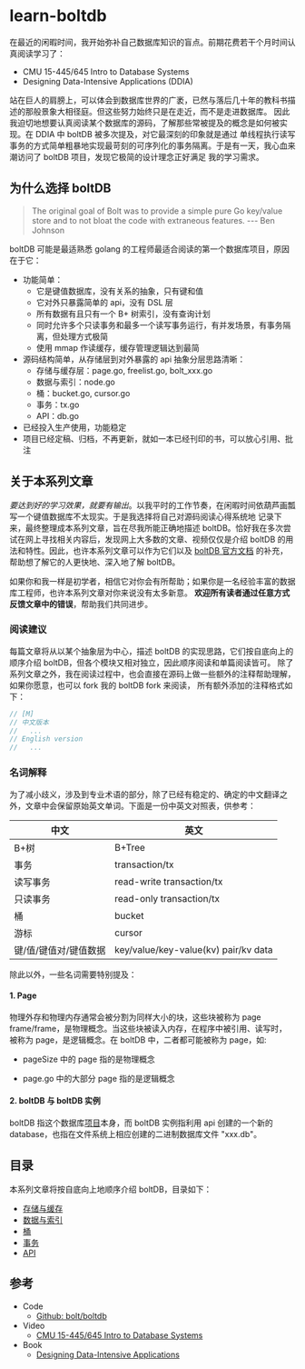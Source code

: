 # learn-boltdb

在最近的闲暇时间，我开始弥补自己数据库知识的盲点。前期花费若干个月时间认真阅读学习了：

* CMU 15-445/645 Intro to Database Systems
* Designing Data-Intensive Applications (DDIA)

站在巨人的肩膀上，可以体会到数据库世界的广袤，已然与落后几十年的教科书描述的那般景象大相径庭。但这些努力始终只是在走近，而不是走进数据库。
因此我迫切地想要认真阅读某个数据库的源码，了解那些常被提及的概念是如何被实现。在 DDIA 中 boltDB 被多次提及，对它最深刻的印象就是通过
单线程执行读写事务的方式简单粗暴地实现最苛刻的可序列化的事务隔离。于是有一天，我心血来潮访问了 boltDB 项目，发现它极简的设计理念正好满足
我的学习需求。

## 为什么选择 boltDB

> The original goal of Bolt was to provide a simple pure Go key/value store and to not bloat the code with extraneous features.  --- Ben Johnson

boltDB 可能是最适熟悉 golang 的工程师最适合阅读的第一个数据库项目，原因在于它：

* 功能简单：
  * 它是键值数据库，没有关系的抽象，只有键和值
  * 它对外只暴露简单的 api，没有 DSL 层
  * 所有数据有且只有一个 B+ 树索引，没有查询计划
  * 同时允许多个只读事务和最多一个读写事务运行，有并发场景，有事务隔离，但处理方式极简
  * 使用 mmap 作读缓存，缓存管理逻辑达到最简
* 源码结构简单，从存储层到对外暴露的 api 抽象分层思路清晰：
  * 存储与缓存层：page.go, freelist.go, bolt_xxx.go
  * 数据与索引：node.go
  * 桶：bucket.go, cursor.go
  * 事务：tx.go
  * API：db.go
* 已经投入生产使用，功能稳定
* 项目已经定稿、归档，不再更新，就如一本已经刊印的书，可以放心引用、批注

## 关于本系列文章

*要达到好的学习效果，就要有输出*。以我平时的工作节奏，在闲暇时间依葫芦画瓢写一个键值数据库不太现实。于是我选择将自己对源码阅读心得系统地
记录下来，最终整理成本系列文章，旨在尽我所能正确地描述 boltDB。恰好我在多次尝试在网上寻找相关内容后，发现网上大多数的文章、视频仅仅是介绍
 boltDB 的用法和特性。因此，也许本系列文章可以作为它们以及 [boltDB 官方文档](https://github.com/boltdb/bolt/blob/master/README.md) 
的补充，帮助想了解它的人更快地、深入地了解 boltDB。

如果你和我一样是初学者，相信它对你会有所帮助；如果你是一名经验丰富的数据库工程师，也许本系列文章对你来说没有太多新意。
**欢迎所有读者通过任意方式反馈文章中的错误**，帮助我们共同进步。

### 阅读建议

每篇文章将从以某个抽象层为中心，描述 boltDB 的实现思路，它们按自底向上的顺序介绍 boltDB，但各个模块又相对独立，因此顺序阅读和单篇阅读皆可。
除了系列文章之外，我在阅读过程中，也会直接在源码上做一些额外的注释帮助理解，如果你愿意，也可以 fork 我的 boltDB fork 来阅读，
所有额外添加的注释格式如下：

```go
// [M]
// 中文版本
//   ...
// English version
//   ...
```

### 名词解释

为了减小歧义，涉及到专业术语的部分，除了已经有稳定的、确定的中文翻译之外，文章中会保留原始英文单词。下面是一份中英文对照表，供参考：

| 中文                  | 英文                                 |
| --------------------- | ------------------------------------ |
| B+树                  | B+Tree                               |
| 事务                  | transaction/tx                       |
| 读写事务              | read-write transaction/tx            |
| 只读事务              | read-only transaction/tx             |
| 桶                    | bucket                               |
| 游标                  | cursor                               |
| 键/值/键值对/键值数据 | key/value/key-value(kv) pair/kv data |

除此以外，一些名词需要特别提及：

#### 1. Page

物理外存和物理内存通常会被分割为同样大小的块，这些块被称为 page frame/frame，是物理概念。当这些块被读入内存，在程序中被引用、读写时，
被称为 page，是逻辑概念。在 boltDB 中，二者都可能被称为 page，如:

* pageSize 中的 page 指的是物理概念

* page.go 中的大部分 page 指的是逻辑概念

#### 2. boltDB 与 boltDB 实例

boltDB 指这个数据库[项目](https://github.com/boltdb/bolt)本身，而 boltDB 实例指利用 api 创建的一个新的 database，也指在文件系统上相应创建的二进制数据库文件 "xxx.db"。

## 目录

本系列文章将按自底向上地顺序介绍 boltDB，目录如下：

* [存储与缓存](./STORAGE_AND_CACHE.md)
* [数据与索引](./DATA_AND_INDEX.md)
* [桶](./BUCKET.md)
* [事务](./TX.md)
* [API](./API.md)

## 参考

* Code
  * [Github: bolt/boltdb](https://github.com/boltdb/bolt)
* Video
  - [CMU 15-445/645 Intro to Database Systems](https://www.youtube.com/playlist?list=PLSE8ODhjZXja3hgmuwhf89qboV1kOxMx7)
* Book
  - [Designing Data-Intensive Applications](https://dataintensive.net/)

